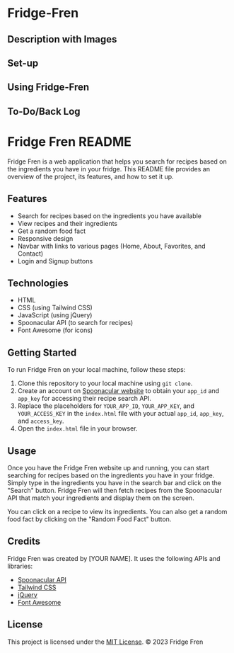 # Fridge-Fren

## Description with Images

## Set-up

## Using Fridge-Fren

## To-Do/Back Log


# Fridge Fren README

Fridge Fren is a web application that helps you search for recipes based on the ingredients you have in your fridge. This README file provides an overview of the project, its features, and how to set it up.

## Features

- Search for recipes based on the ingredients you have available
- View recipes and their ingredients
- Get a random food fact
- Responsive design
- Navbar with links to various pages (Home, About, Favorites, and Contact)
- Login and Signup buttons

## Technologies

- HTML
- CSS (using Tailwind CSS)
- JavaScript (using jQuery)
- Spoonacular API (to search for recipes)
- Font Awesome (for icons)

## Getting Started

To run Fridge Fren on your local machine, follow these steps:

1. Clone this repository to your local machine using `git clone`.
2. Create an account on [Spoonacular website](https://spoonacular.com/food-api) to obtain your `app_id` and `app_key` for accessing their recipe search API.
4. Replace the placeholders for `YOUR_APP_ID`, `YOUR_APP_KEY`, and `YOUR_ACCESS_KEY` in the `index.html` file with your actual `app_id`, `app_key`, and `access_key`.
5. Open the `index.html` file in your browser.

## Usage

Once you have the Fridge Fren website up and running, you can start searching for recipes based on the ingredients you have in your fridge. Simply type in the ingredients you have in the search bar and click on the "Search" button. Fridge Fren will then fetch recipes from the Spoonacular API that match your ingredients and display them on the screen.

You can click on a recipe to view its ingredients. You can also get a random food fact by clicking on the "Random Food Fact" button.

## Credits

Fridge Fren was created by [YOUR NAME]. It uses the following APIs and libraries:

- [Spoonacular API](https://spoonacular.com/food-api)
- [Tailwind CSS](https://tailwindcss.com/)
- [jQuery](https://jquery.com/)
- [Font Awesome](https://fontawesome.com/)

## License

This project is licensed under the [MIT License](LICENSE).
© 2023 Fridge Fren
